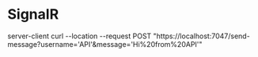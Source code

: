 # SignalR
server-client
curl --location --request POST "https://localhost:7047/send-message?username='API'&message='Hi%20from%20API'"
